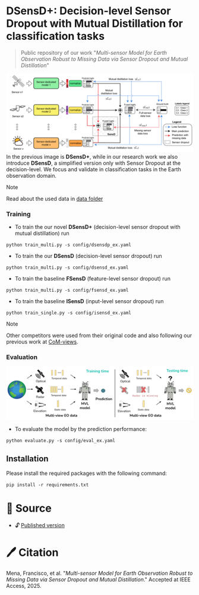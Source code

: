 # DSensD+: Decision-level Sensor Dropout with Mutual Distillation for classification tasks

> Public repository of our work "*Multi-sensor Model for Earth Observation Robust to Missing Data via Sensor Dropout and Mutual Distillation*"

![dsensdp](imgs/dsensdp_model.png)
In the previous image is **DSensD+**, while in our research work we also introduce **DSensD**, a simplified version only with Sensor Dropout at the decision-level. We focus and validate in classification tasks in the Earth observation domain.

> [!NOTE]  
> Read about the used data in [data folder](./data)

### Training

* To train the our novel **DSensD+** (decision-level sensor dropout with mutual distillation) run
```
python train_multi.py -s config/dsensdp_ex.yaml
```

* To train the our **DSensD** (decision-level sensor dropout) run
```
python train_multi.py -s config/dsensd_ex.yaml
```

* To train the baseline **FSensD** (feature-level sensor dropout) run
```
python train_multi.py -s config/fsensd_ex.yaml
```

* To train the baseline **ISensD** (input-level sensor dropout) run
```
python train_single.py -s config/isensd_ex.yaml
```

> [!NOTE]  
> Other competitors were used from their original code and also following our previous work at [CoM-views](https://github.com/fmenat/CoM-views). 


### Evaluation
![missing views](imgs/missing_views.jpg)

* To evaluate the model by the prediction performance:
```
python evaluate.py -s config/eval_ex.yaml
```


## Installation
Please install the required packages with the following command:
```
pip install -r requirements.txt
```

# :scroll: Source

* :unlock: [Published version](x)

# 🖊️ Citation

Mena, Francisco, et al. "*Multi-sensor Model for Earth Observation Robust to Missing Data via Sensor Dropout and Mutual Distillation*." Accepted at IEEE Access, 2025.

